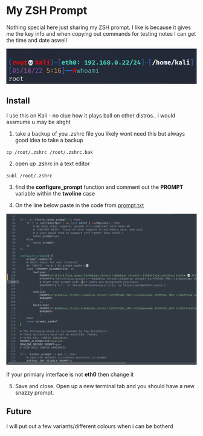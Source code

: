 # My ZSH Prompt 

Nothing special here just sharing my ZSH prompt. I like is because it gives me the key info  and when copying out commands for testing notes I can get the time and date aswell 

![My Prompt](assets/ps1.png)

## Install 

I use this on Kali - no clue how it plays ball on other distros.. i would assmume u may be alrght 

1) take a backup of you .zshrc file  you likely wont need this but always good idea to take a backup

`cp /root/.zshrc /root/.zshrc.bak`

2) open up .zshrc in a text editor 

`subl /root/.zshrc`

3) find the **configure_prompt** function and comment out the **PROMPT** variable within the **twoline** case 

4) On the line below paste in the code from [prompt.txt](https://raw.githubusercontent.com/shifty0g/zsh-prompt/main/prompt.txt)

![My Prompt](assets/replacing-prompt.png)

If your primiary interface is not **eth0** then change it 

5) Save and close. Open up a new terminal tab and you should have a new snazzy prompt.


## Future

I will put out a few variants/different colours when i can be botherd